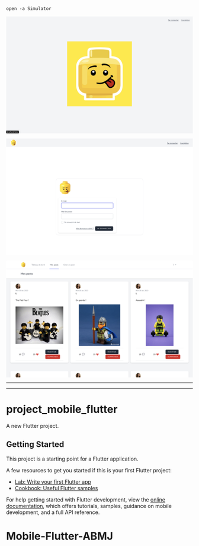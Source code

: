 ```
open -a Simulator
```
<p><img align="center" alt="" src="https://github.com/Alexluu13/P6_projet-Insta-almaauch/blob/master/insta_almaauch1.png"/></p>
<p><img align="center" alt="" src="https://github.com/Alexluu13/P6_projet-Insta-almaauch/blob/master/insta_almaauch2.png"/></p>
<p><img align="center" alt="" src="https://github.com/Alexluu13/P6_projet-Insta-almaauch/blob/master/insta_almaauch3.png"/></p>

***
***

# project_mobile_flutter

A new Flutter project.

## Getting Started

This project is a starting point for a Flutter application.

A few resources to get you started if this is your first Flutter project:

- [Lab: Write your first Flutter app](https://docs.flutter.dev/get-started/codelab)
- [Cookbook: Useful Flutter samples](https://docs.flutter.dev/cookbook)

For help getting started with Flutter development, view the
[online documentation](https://docs.flutter.dev/), which offers tutorials,
samples, guidance on mobile development, and a full API reference.
# Mobile-Flutter-ABMJ
